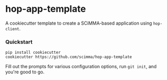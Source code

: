 # hop-app-template

A cookiecutter template to create a SCiMMA-based application using `hop-client`.

### Quickstart

```
pip install cookiecutter
cookiecutter https://github.com/scimma/hop-app-template
```

Fill out the prompts for various configuration options, run `git init`, and you're good to go.
